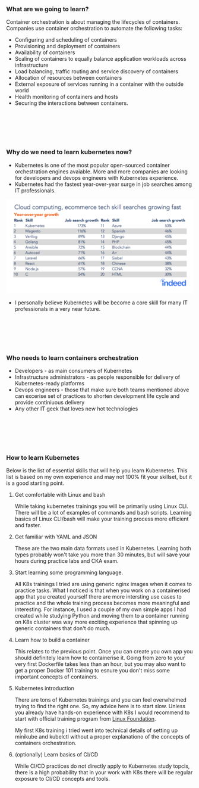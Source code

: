 

### <a name="what" style="padding-top:90px; display:inline-block;">What are we going to learn?</a>

Container orchestration is about managing the lifecycles of containers. Companies use container orchestration to automate the following tasks:

* Configuring and scheduling of containers
* Provisioning and deployment of containers
* Availability of containers
* Scaling of containers to equally balance application workloads across infrastructure
* Load balancing, traffic routing and service discovery of containers
* Allocation of resources between containers
* External exposure of services running in a container with the outside world
* Health monitoring of containers and hosts
* Securing the interactions between containers.



### <a name="why" style="padding-top:90px; display:inline-block;">Why do we need to learn kubernetes now?</a>

* Kubernetes is one of the most popular open-sourced container orchestration engines avaiable. More and more companies are looking for developers and devops engineers with Kubernetes experience. 
* Kubernetes had the fastest year-over-year surge in job searches among IT professionals.

<img src="/static/image/jobs-graph.png" style="max-width: 100%;">

* I personally believe Kubernetes will be become a core skill for many IT professionals in a very near future. 

### <a name="who" style="padding-top:90px; display:inline-block;">Who needs to learn containers orchestration</a>

* Developers - as main consumers of Kubernetes
* Infrastructure administrators - as people responsible for delivery of Kubernetes-ready platforms 
* Devops engineers - those that make sure both teams mentioned above can excerise set of practices to shorten development life cycle and provide continiuous delivery
* Any other IT geek that loves new hot technologies 

### <a name="how" style="padding-top:90px; display:inline-block;">How to learn Kubernetes</a>
Below is the list of essential skills that will help you learn Kubernetes. This list is based on my own experience and may not 100% fit your skillset, but it is a good starting point. 

1. Get comfortable with Linux and bash

    While taking kubernetes trainings you will be primarily using Linux CLI. There will be a lot of examples of commands and bash scripts. Learning basics of Linux CLI/bash will make your training process more efficient and faster.

2. Get familiar with YAML and JSON

    These are the two main data formats used in Kubernetes. Learning both types probably won't take you more than 30 minutes, but will save your hours during practice labs and CKA exam. 

3. Start learning some programming language. 

    All K8s trainings I tried are using generic nginx images when it comes to practice tasks. What I noticed is that when you work on a containerised app that you created yourself there are more intersting use cases to practice and the whole training process becomes more meaningful and interesting. For instance, I used a couple of my own simple apps I had created while studying Python and moving them to a container running on K8s cluster was way more exciting experience that spinning up generic containers that don't do much. 

4. Learn how to build a container

    This relates to the previous point. Once you can create you own app you should definitely learn how to containerise it. Going from zero to your very first Dockerfile takes less than an hour, but you may also want to get a proper Docker 101 training to esnure you don't miss some important concepts of containers. 

5. Kubernetes introduction

    There are tons of Kubernetes trainings and you can feel overwhelmed trying to find the right one. So, my advice here is to start slow. Unless you already have hands-on experience with K8s I would recommend to start with official training program from [Linux Foundation](https://www.linuxfoundation.org).

    My first K8s training i tried went into technical details of setting up minikube and kubelctl without a proper explanationo of the concepts of containers orchestration.  

    
5. (optionally) Learn basics of CI/CD

    While CI/CD practices do not directly apply to Kubernetes study topcis, there is a high probability that in your work with K8s there will be regular exposure to CI/CD concepts and tools.

